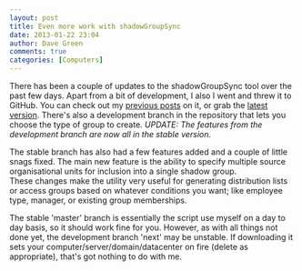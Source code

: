 ```yaml
---
layout: post
title: Even more work with shadowGroupSync
date: 2013-01-22 23:04
author: Dave Green
comments: true
categories: [Computers]
---
```

There has been a couple of updates to the shadowGroupSync tool over the past few days. Apart from a bit of development, I also I went and threw it to GitHub. You can check out my [previous posts](http://tookitaway.co.uk/tag/shadowgroupsync/) on it, or grab the [latest version](https://github.com/davegreen/shadowGroupSync.git). There's also a development branch in the repository that lets you choose the type of group to create. *UPDATE: The features from the development branch are now all in the stable version.*

The stable branch has also had a few features added and a couple of little snags fixed. The main new feature is the ability to specify multiple source organisational units for inclusion into a single shadow group. These changes make the utility very useful for generating distribution lists or access groups based on whatever conditions you want; like employee type, manager, or existing group memberships.

The stable 'master' branch is essentially the script use myself on a day to day basis, so it should work fine for you. However, as with all things not done yet, the development branch 'next' may be unstable. If downloading it sets your computer/server/domain/datacenter on fire (delete as appropriate), that's got nothing to do with me.
